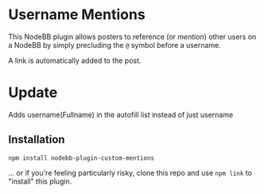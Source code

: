 # Username Mentions

This NodeBB plugin allows posters to reference (or *mention*) other users on a NodeBB by simply
precluding the `@` symbol before a username.

A link is automatically added to the post.

# Update
Adds username(Fullname) in the autofill list instead of just username

## Installation

    npm install nodebb-plugin-custom-mentions

... or if you're feeling particularly risky, clone this repo and use `npm link` to "install" this plugin.
